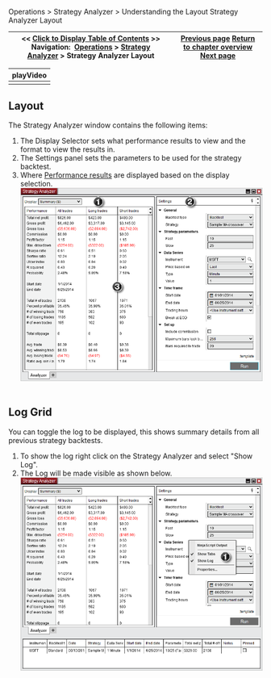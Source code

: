 ﻿
Operations > Strategy Analyzer > Understanding the Layout
Strategy Analyzer Layout 

| << [Click to Display Table of Contents](strategy_analyzer_layout.md) >> **Navigation:**     [Operations](operations-1.md) > [Strategy Analyzer](strategy_analyzer-1.md) > Strategy Analyzer Layout | [Previous page](strategy_analyzer-1.md) [Return to chapter overview](strategy_analyzer-1.md) [Next page](backtest_a_strategy-1.md) |
| --- | --- |

| playVideo |
| --- |
|  |

## 
## Layout
The Strategy Analyzer window contains the following items:
1. The Display Selector sets what performance results to view and the format to view the results in. 
2. The Settings panel sets the parameters to be used for the strategy backtest.
3. Where [Performance results](performance_displays-1.md) are displayed based on the display selection.
 
![StrategyAnalyzer_Layout1](strategyanalyzer_layout1.png)
 
## Log Grid
You can toggle the log to be displayed, this shows summary details from all previous strategy backtests.
 
1. To show the log right click on the Strategy Analyzer and select "Show Log".
2. The Log will be made visible as shown below. 
 
![StrategyAnalyzer_Layout2](strategyanalyzer_layout2.png)
